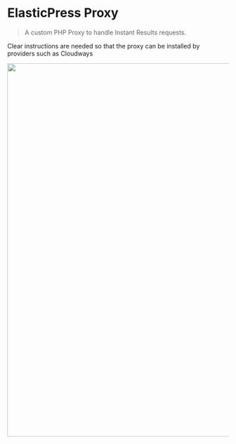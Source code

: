 # ElasticPress Proxy

> A custom PHP Proxy to handle Instant Results requests.

Clear instructions are needed so that the proxy can be installed by providers such as Cloudways

<p align="center">
<a href="http://10up.com/contact/"><img src="https://10up.com/uploads/2016/10/10up-Github-Banner.png" width="850"></a>
</p>
